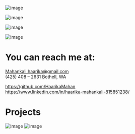 ![image](https://user-images.githubusercontent.com/107511180/181687546-0ca993bc-f93f-4ef0-bef1-4cd6ab261f3f.png)

![image](https://user-images.githubusercontent.com/107511180/181715407-94ca7fda-36ea-48e9-8505-80230c126383.png)

![image](https://user-images.githubusercontent.com/107511180/181714977-0c3df75b-5e4c-470c-80fb-54a7a29c626f.png)


![image](https://user-images.githubusercontent.com/107511180/181711099-1569c820-710d-4976-89ef-259a446bc8b2.png)


# You can reach me at:

Mahankali.haarika@gmail.com      
(425) 408 – 2631 Bothell, WA

 https://github.com/HaarikaMahan                    
 https://www.linkedin.com/in/haarika-mahankali-815851238/    
 

# Projects

![image](https://user-images.githubusercontent.com/107511180/181689469-fad0b1d9-ef9d-4b79-8b54-7b8f52a6ec7e.png)
![image](https://user-images.githubusercontent.com/107511180/181713746-b7ec5d86-0e89-475b-be5a-2e9e3e1c44e9.png)





